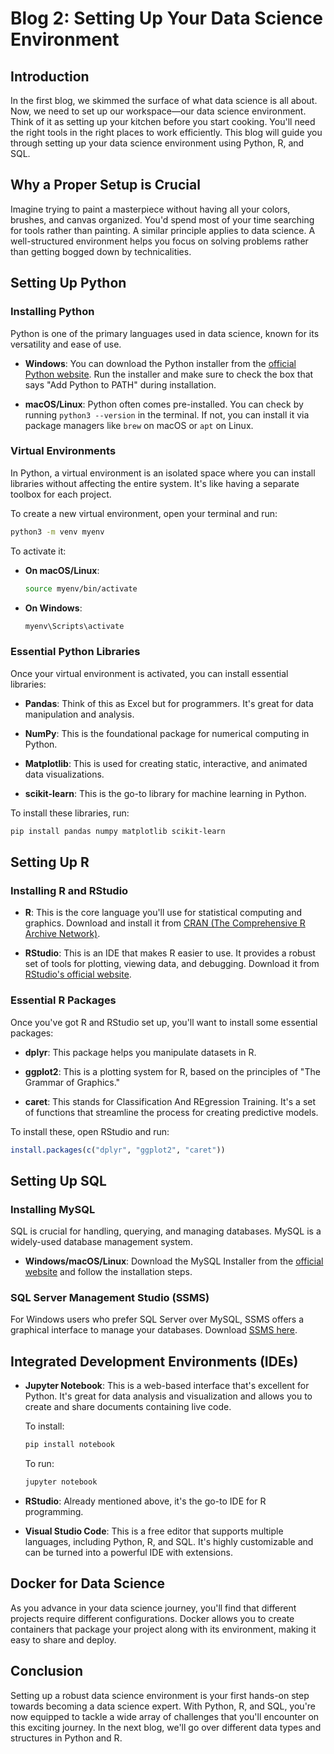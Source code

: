 # Blog 2: Setting Up Your Data Science Environment

## Introduction

In the first blog, we skimmed the surface of what data science is all about. Now, we need to set up our workspace—our data science environment. Think of it as setting up your kitchen before you start cooking. You'll need the right tools in the right places to work efficiently. This blog will guide you through setting up your data science environment using Python, R, and SQL.

## Why a Proper Setup is Crucial

Imagine trying to paint a masterpiece without having all your colors, brushes, and canvas organized. You'd spend most of your time searching for tools rather than painting. A similar principle applies to data science. A well-structured environment helps you focus on solving problems rather than getting bogged down by technicalities.

## Setting Up Python

### Installing Python

Python is one of the primary languages used in data science, known for its versatility and ease of use.

- **Windows**: You can download the Python installer from the [official Python website](https://www.python.org/downloads/windows/). Run the installer and make sure to check the box that says "Add Python to PATH" during installation.
  
- **macOS/Linux**: Python often comes pre-installed. You can check by running `python3 --version` in the terminal. If not, you can install it via package managers like `brew` on macOS or `apt` on Linux.

### Virtual Environments

In Python, a virtual environment is an isolated space where you can install libraries without affecting the entire system. It's like having a separate toolbox for each project.

To create a new virtual environment, open your terminal and run:

```bash
python3 -m venv myenv
```

To activate it:

- **On macOS/Linux**: 
  ```bash
  source myenv/bin/activate
  ```
  
- **On Windows**: 
  ```bash
  myenv\Scripts\activate
  ```

### Essential Python Libraries

Once your virtual environment is activated, you can install essential libraries:

- **Pandas**: Think of this as Excel but for programmers. It's great for data manipulation and analysis.
  
- **NumPy**: This is the foundational package for numerical computing in Python.
  
- **Matplotlib**: This is used for creating static, interactive, and animated data visualizations.
  
- **scikit-learn**: This is the go-to library for machine learning in Python.

To install these libraries, run:

```bash
pip install pandas numpy matplotlib scikit-learn
```

## Setting Up R

### Installing R and RStudio

- **R**: This is the core language you'll use for statistical computing and graphics. Download and install it from [CRAN (The Comprehensive R Archive Network)](https://cran.r-project.org/mirrors.html).
  
- **RStudio**: This is an IDE that makes R easier to use. It provides a robust set of tools for plotting, viewing data, and debugging. Download it from [RStudio's official website](https://www.rstudio.com/products/rstudio/download/).

### Essential R Packages

Once you've got R and RStudio set up, you'll want to install some essential packages:

- **dplyr**: This package helps you manipulate datasets in R.
  
- **ggplot2**: This is a plotting system for R, based on the principles of "The Grammar of Graphics."
  
- **caret**: This stands for Classification And REgression Training. It's a set of functions that streamline the process for creating predictive models.

To install these, open RStudio and run:

```R
install.packages(c("dplyr", "ggplot2", "caret"))
```

## Setting Up SQL

### Installing MySQL

SQL is crucial for handling, querying, and managing databases. MySQL is a widely-used database management system.

- **Windows/macOS/Linux**: Download the MySQL Installer from the [official website](https://dev.mysql.com/downloads/installer/) and follow the installation steps.

### SQL Server Management Studio (SSMS)

For Windows users who prefer SQL Server over MySQL, SSMS offers a graphical interface to manage your databases. Download [SSMS here](https://docs.microsoft.com/en-us/sql/ssms/download-sql-server-management-studio-ssms).

## Integrated Development Environments (IDEs)

- **Jupyter Notebook**: This is a web-based interface that's excellent for Python. It's great for data analysis and visualization and allows you to create and share documents containing live code.

  To install:
  ```bash
  pip install notebook
  ```

  To run:
  ```bash
  jupyter notebook
  ```

- **RStudio**: Already mentioned above, it's the go-to IDE for R programming.

- **Visual Studio Code**: This is a free editor that supports multiple languages, including Python, R, and SQL. It's highly customizable and can be turned into a powerful IDE with extensions.

## Docker for Data Science

As you advance in your data science journey, you'll find that different projects require different configurations. Docker allows you to create containers that package your project along with its environment, making it easy to share and deploy.

## Conclusion

Setting up a robust data science environment is your first hands-on step towards becoming a data science expert. With Python, R, and SQL, you're now equipped to tackle a wide array of challenges that you'll encounter on this exciting journey. In the next blog, we'll go over different data types and structures in Python and R.
